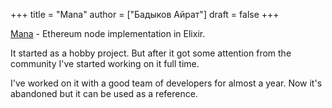 +++
title = "Mana"
author = ["Бадыков Айрат"]
draft = false
+++

[Mana](https://github.com/mana-ethereum/mana) - Ethereum node implementation in Elixir.

It started as a hobby project. But after it got some attention from the community I've started working on it full time.

I've worked on it with a good team of developers for almost a year. Now it's abandoned but it can be used as a reference.
